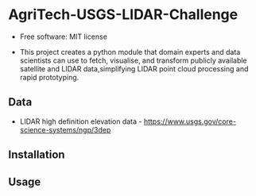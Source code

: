 # AgriTech-USGS-LIDAR-Challenge

- Free software: MIT license

- This project creates a python module that domain experts and data scientists can use to fetch, visualise, and transform publicly available satellite and LIDAR data,simplifying LIDAR point cloud processing and rapid prototyping.

## Data

- LIDAR high definition elevation data - https://www.usgs.gov/core-science-systems/ngp/3dep

## Installation


## Usage


